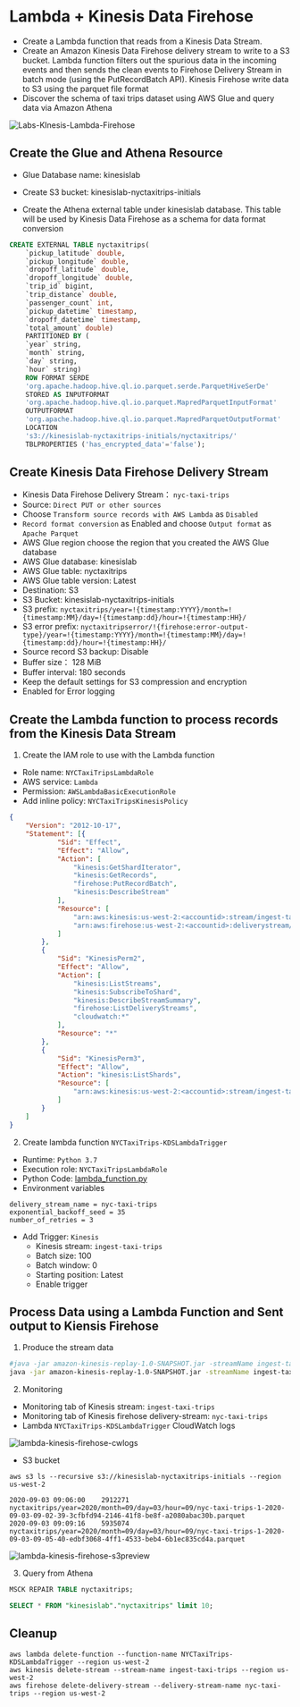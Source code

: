 # Lambda + Kinesis Data Firehose 

- Create a Lambda function that reads from a Kinesis Data Stream. 
- Create an Amazon Kinesis Data Firehose delivery stream to write to a S3 bucket.
    Lambda function filters out the spurious data in the incoming events and then sends the clean events to Firehose Delivery Stream in batch mode (using the PutRecordBatch API).
    Kinesis Firehose write data to S3 using the parquet file format
- Discover the schema of taxi trips dataset using AWS Glue and query data via Amazon Athena

![Labs-KInesis-Lambda-Firehose](media/Labs-KInesis-Lambda-Firehose.png)

## Create the Glue and Athena Resource

- Glue Database name: kinesislab

- Create S3 bucket: kinesislab-nyctaxitrips-initials

- Create the Athena external table under kinesislab database. This table will be used by Kinesis Data Firehose as a schema for data format conversion

```sql
CREATE EXTERNAL TABLE nyctaxitrips(
    `pickup_latitude` double, 
    `pickup_longitude` double, 
    `dropoff_latitude` double, 
    `dropoff_longitude` double, 
    `trip_id` bigint, 
    `trip_distance` double, 
    `passenger_count` int, 
    `pickup_datetime` timestamp, 
    `dropoff_datetime` timestamp, 
    `total_amount` double)
    PARTITIONED BY ( 
    `year` string, 
    `month` string, 
    `day` string, 
    `hour` string)
    ROW FORMAT SERDE 
    'org.apache.hadoop.hive.ql.io.parquet.serde.ParquetHiveSerDe' 
    STORED AS INPUTFORMAT 
    'org.apache.hadoop.hive.ql.io.parquet.MapredParquetInputFormat' 
    OUTPUTFORMAT 
    'org.apache.hadoop.hive.ql.io.parquet.MapredParquetOutputFormat'
    LOCATION
    's3://kinesislab-nyctaxitrips-initials/nyctaxitrips/'
    TBLPROPERTIES ('has_encrypted_data'='false');
```

## Create Kinesis Data Firehose Delivery Stream

- Kinesis Data Firehose Delivery Stream： `nyc-taxi-trips`
- Source:  `Direct PUT or other sources`
- Choose `Transform source records with AWS Lambda` as `Disabled` 
- `Record format conversion` as Enabled and choose `Output format` as `Apache Parquet`
- AWS Glue region choose the region that you created the AWS Glue database 
- AWS Glue database: kinesislab
- AWS Glue table: nyctaxitrips
- AWS Glue table version: Latest
- Destination: S3
- S3 Bucket: kinesislab-nyctaxitrips-initials
- S3 prefix: `nyctaxitrips/year=!{timestamp:YYYY}/month=!{timestamp:MM}/day=!{timestamp:dd}/hour=!{timestamp:HH}/`
- S3 error prefix: `nyctaxitripserror/!{firehose:error-output-type}/year=!{timestamp:YYYY}/month=!{timestamp:MM}/day=!{timestamp:dd}/hour=!{timestamp:HH}/`
- Source record S3 backup: Disable
- Buffer size： 128 MiB
- Buffer interval: 180 seconds
- Keep the default settings for S3 compression and encryption
- Enabled for Error logging


## Create the Lambda function to process records from the Kinesis Data Stream

1. Create the IAM role to use with the Lambda function
- Role name: `NYCTaxiTripsLambdaRole`
- AWS service: `Lambda`
- Permission: `AWSLambdaBasicExecutionRole`
- Add inline policy: `NYCTaxiTripsKinesisPolicy`
```json
{
    "Version": "2012-10-17",
    "Statement": [{
            "Sid": "Effect",
            "Effect": "Allow",
            "Action": [
                "kinesis:GetShardIterator",
                "kinesis:GetRecords",
                "firehose:PutRecordBatch",
                "kinesis:DescribeStream"
            ],
            "Resource": [
                "arn:aws:kinesis:us-west-2:<accountid>:stream/ingest-taxi-trips",
                "arn:aws:firehose:us-west-2:<accountid>:deliverystream/nyc-taxi-trips"
            ]
        },
        {
            "Sid": "KinesisPerm2",
            "Effect": "Allow",
            "Action": [
                "kinesis:ListStreams",
                "kinesis:SubscribeToShard",
                "kinesis:DescribeStreamSummary",
                "firehose:ListDeliveryStreams",
                "cloudwatch:*"
            ],
            "Resource": "*"
        },
        {
            "Sid": "KinesisPerm3",
            "Effect": "Allow",
            "Action": "kinesis:ListShards",
            "Resource": [
                "arn:aws:kinesis:us-west-2:<accountid>:stream/ingest-taxi-trips"
            ]
        }
    ]
}
```

2.  Create lambda function `NYCTaxiTrips-KDSLambdaTrigger`
- Runtime: `Python 3.7`
- Execution role: `NYCTaxiTripsLambdaRole`
- Python Code: [lambda_function.py](scripts/lambda_function.py)
- Environment variables
```
delivery_stream_name = nyc-taxi-trips
exponential_backoff_seed = 35
number_of_retries = 3
```
- Add Trigger: `Kinesis`
  - Kinesis stream: `ingest-taxi-trips`
  - Batch size: 100
  - Batch window: 0
  - Starting position: Latest
  - Enable trigger

## Process Data using a Lambda Function and Sent output to Kiensis Firehose

1. Produce the stream data
```bash
#java -jar amazon-kinesis-replay-1.0-SNAPSHOT.jar -streamName ingest-taxi-trips -streamRegion us-west-2 -speedup 3600 -aggregate
java -jar amazon-kinesis-replay-1.0-SNAPSHOT.jar -streamName ingest-taxi-trips -streamRegion us-west-2 -speedup 180
```

2. Monitoring
- Monitoring tab of Kinesis stream: `ingest-taxi-trips`
- Monitoring tab of Kinesis firehose delivery-stream: `nyc-taxi-trips`
- Lambda `NYCTaxiTrips-KDSLambdaTrigger` CloudWatch logs

![lambda-kinesis-firehose-cwlogs](media/lambda-kinesis-firehose-cwlogs.png)

- S3 bucket
```
aws s3 ls --recursive s3://kinesislab-nyctaxitrips-initials --region us-west-2

2020-09-03 09:06:00    2912271 nyctaxitrips/year=2020/month=09/day=03/hour=09/nyc-taxi-trips-1-2020-09-03-09-02-39-3cfbfd94-2146-41f8-be8f-a2080abac30b.parquet
2020-09-03 09:09:16    5935074 nyctaxitrips/year=2020/month=09/day=03/hour=09/nyc-taxi-trips-1-2020-09-03-09-05-40-edbf3068-4ff1-4533-beb4-6b1ec835cd4a.parquet
```

![lambda-kinesis-firehose-s3preview](media/lambda-kinesis-firehose-s3preview.png)

3. Query from Athena
```sql
MSCK REPAIR TABLE nyctaxitrips;

SELECT * FROM "kinesislab"."nyctaxitrips" limit 10;
```

## Cleanup
```
aws lambda delete-function --function-name NYCTaxiTrips-KDSLambdaTrigger --region us-west-2
aws kinesis delete-stream --stream-name ingest-taxi-trips --region us-west-2
aws firehose delete-delivery-stream --delivery-stream-name nyc-taxi-trips --region us-west-2
```
